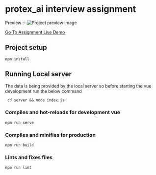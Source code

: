 # protex_ai interview assignment

Preview :-
<img src="https://i.ibb.co/XVnVFbN/Screenshot-2023-10-07-at-2-40-46-PM.png"  alt="Project preview image"/>

<a href="https://protex-ai-assignment.netlify.app/">Go To Assignment Live Demo</a>

## Project setup

```
npm install
```

## Running Local server

The data is being provided by the local server so before starting the vue development run the below command

```
 cd server && node index.js
```

### Compiles and hot-reloads for development vue

```
npm run serve
```

### Compiles and minifies for production

```
npm run build
```

### Lints and fixes files

```
npm run lint
```
